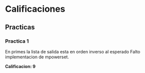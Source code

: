 # Calificaciones

## Practicas

### Practica 1

En primes la lista de salida esta en orden inverso al esperado
Falto implementacion de mpowerset.

**Calificacion: 9**